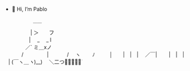 - 👋 Hi, I’m Pablo

              ＿＿
　　　　　 |  ＞　　フ  
　　　　　| 　_　 _ l   
　 　　　／` ミ＿xノ  
　　 　 /　　　 　 |
　　　 /　 ヽ　　 ﾉ
　 　 │　　|　|　|
　／￣|　　 |　|　|
　| (￣ヽ＿_ヽ_)__)
　＼二つ🎹࣪🎹࣪🎹࣪🎹࣪🎹࣪

<!--- - 👀 I’m interested in ...
- 🌱 I’m currently learning ...
- 💞️ I’m looking to collaborate on ...
- 📫 How to reach me ...
- 😄 Pronouns: ...
- ⚡ Fun fact: ...


pablodelpino98/pablodelpino98 is a ✨ special ✨ repository because its `README.md` (this file) appears on your GitHub profile.
You can click the Preview link to take a look at your changes.
--->
